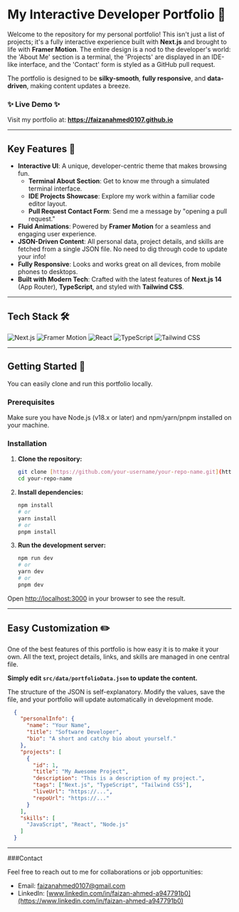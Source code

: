 # My Interactive Developer Portfolio 🚀

Welcome to the repository for my personal portfolio! This isn't just a list of projects; it's a fully interactive experience built with **Next.js** and brought to life with **Framer Motion**. The entire design is a nod to the developer's world: the 'About Me' section is a terminal, the 'Projects' are displayed in an IDE-like interface, and the 'Contact' form is styled as a GitHub pull request.

The portfolio is designed to be **silky-smooth**, **fully responsive**, and **data-driven**, making content updates a breeze.

### ✨ Live Demo ✨
Visit my portfolio at: **https://faizanahmed0107.github.io**

---

## Key Features 🎯

* **Interactive UI**: A unique, developer-centric theme that makes browsing fun.
    * **Terminal About Section**: Get to know me through a simulated terminal interface.
    * **IDE Projects Showcase**: Explore my work within a familiar code editor layout.
    * **Pull Request Contact Form**: Send me a message by "opening a pull request."
* **Fluid Animations**: Powered by **Framer Motion** for a seamless and engaging user experience.
* **JSON-Driven Content**: All personal data, project details, and skills are fetched from a single JSON file. No need to dig through code to update your info!
* **Fully Responsive**: Looks and works great on all devices, from mobile phones to desktops.
* **Built with Modern Tech**: Crafted with the latest features of **Next.js 14** (App Router), **TypeScript**, and styled with **Tailwind CSS**.

---

## Tech Stack 🛠️

![Next.js](https://img.shields.io/badge/next.js-000000?style=for-the-badge&logo=nextdotjs&logoColor=white)
![Framer Motion](https://img.shields.io/badge/Framer-0055FF?style=for-the-badge&logo=framer&logoColor=white)
![React](https://img.shields.io/badge/react-%2320232a.svg?style=for-the-badge&logo=react&logoColor=%2361DAFB)
![TypeScript](https://img.shields.io/badge/typescript-%23007ACC.svg?style=for-the-badge&logo=typescript&logoColor=white)
![Tailwind CSS](https://img.shields.io/badge/tailwind%20css-%2338B2AC.svg?style=for-the-badge&logo=tailwind-css&logoColor=white)

---

## Getting Started 🏁

You can easily clone and run this portfolio locally.

### Prerequisites

Make sure you have Node.js (v18.x or later) and npm/yarn/pnpm installed on your machine.

### Installation

1.  **Clone the repository:**
    ```bash
    git clone [https://github.com/your-username/your-repo-name.git](https://github.com/your-username/your-repo-name.git)
    cd your-repo-name
    ```

2.  **Install dependencies:**
    ```bash
    npm install
    # or
    yarn install
    # or
    pnpm install
    ```

3.  **Run the development server:**
    ```bash
    npm run dev
    # or
    yarn dev
    # or
    pnpm dev
    ```

Open [http://localhost:3000](http://localhost:3000) in your browser to see the result.

---

## Easy Customization ✏️

One of the best features of this portfolio is how easy it is to make it your own. All the text, project details, links, and skills are managed in one central file.

**Simply edit `src/data/portfolioData.json` to update the content.**

The structure of the JSON is self-explanatory. Modify the values, save the file, and your portfolio will update automatically in development mode.

```json
  {
    "personalInfo": {
      "name": "Your Name",
      "title": "Software Developer",
      "bio": "A short and catchy bio about yourself."
    },
    "projects": [
      {
        "id": 1,
        "title": "My Awesome Project",
        "description": "This is a description of my project.",
        "tags": ["Next.js", "TypeScript", "Tailwind CSS"],
        "liveUrl": "https://...",
        "repoUrl": "https://..."
      }
    ],
    "skills": [
      "JavaScript", "React", "Node.js"
    ]
  }
```

---

###Contact

Feel free to reach out to me for collaborations or job opportunities:

* Email: faizanahmed0107@gmail.com
* LinkedIn: [www.linkedin.com/in/faizan-ahmed-a947791b0](https://www.linkedin.com/in/faizan-ahmed-a947791b0)
